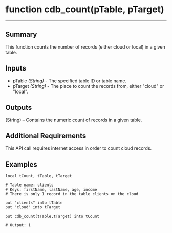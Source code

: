 # function cdb_count(pTable, pTarget)
---
## Summary
This function counts the number of records (either cloud or local) in a given table.

## Inputs
* pTable *(String)* - The specified table ID or table name.
* pTarget *(String)* - The place to count the records from, either "cloud" or "local".

## Outputs
(String) – Contains the numeric count of records in a given table.

## Additional Requirements
This API call requires internet access in order to count cloud records.

## Examples
```
local tCount, tTable, tTarget

# Table name: clients
# Keys: firstName, lastName, age, income
# There is only 1 record in the table clients on the cloud

put "clients" into tTable
put "cloud" into tTarget

put cdb_count(tTable,tTarget) into tCount

# Output: 1
```